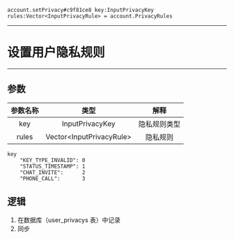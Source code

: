```
account.setPrivacy#c9f81ce8 key:InputPrivacyKey rules:Vector<InputPrivacyRule> = account.PrivacyRules
```

---
# 设置用户隐私规则
---

## 参数
参数名称 | 类型 | 解释
:-: | :-: | :-:
key | InputPrivacyKey | 隐私规则类型
rules | Vector\<InputPrivacyRule\> | 隐私规则

```
key
	"KEY_TYPE_INVALID": 0
	"STATUS_TIMESTAMP": 1
	"CHAT_INVITE":      2
	"PHONE_CALL":       3
```

## 逻辑
1. 在数据库（user_privacys 表）中记录
2. 同步